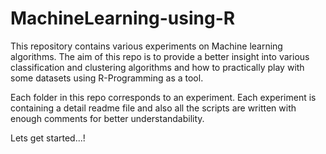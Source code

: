 # MachineLearning-using-R

This repository contains various experiments on Machine learning algorithms.
The aim of this repo is to provide a better insight into various classification and clustering algorithms and how to practically play with some datasets using R-Programming as a tool.

Each folder in this repo corresponds to an experiment. Each experiment is containing a detail readme file and also all the scripts are written with enough comments for better understandability.

Lets get started...!
